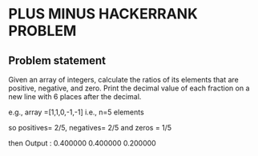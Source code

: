 
# PLUS MINUS HACKERRANK PROBLEM

## Problem statement

Given an array of integers, calculate the ratios of its elements that are positive, negative, and zero. Print the decimal value of each fraction on a new line with  6 places after the decimal.

e.g., array =[1,1,0,-1,-1] i.e., n=5 elements

so positives= 2/5, negatives= 2/5 and zeros = 1/5

then Output :
0.400000
0.400000
0.200000
